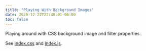```yaml
---
title: "Playing With Background Images"
date: 2020-12-22T22:40:01-06:00
toc: false
---
```


Playing around with CSS background image and filter properties. 

<!--more-->

See [index.css](index.css) and [index.js](index.js).

<link href="index.css" rel="stylesheet">
<div id="box"></div>
<script src="index.js"></script>
